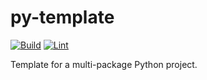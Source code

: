 # py-template

[![Build](https://github.com/guy-av/py-template/actions/workflows/build.yml/badge.svg)](https://github.com/guy-av/py-template/actions/workflows/build.yml)
[![Lint](https://github.com/guy-av/py-template/actions/workflows/lint.yml/badge.svg)](https://github.com/guy-av/py-template/actions/workflows/lint.yml)

Template for a multi-package Python project.
